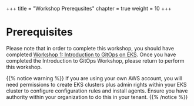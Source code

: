 +++
title = "Workshop Prerequsites"
chapter = true
weight = 10
+++

# Prerequisites

Please note that in order to complete this workshop, you should have completed [Workshop 1: Introduction to GitOps on EKS](/22_workshop_1/). Once you have completed the Introduction to GitOps Workshop, please return to perform this workshop.


{{% notice warning %}}
If you are using your own AWS account, you will need permissions to create EKS clusters plus admin rights within your EKS cluster to configure configuration rules and install agents. Ensure you have authority within your organization to do this in your tenant. 
{{% /notice %}}

